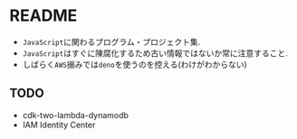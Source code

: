 # README

- `JavaScript`に関わるプログラム・プロジェクト集.
- `JavaScript`はすぐに陳腐化するため古い情報ではないか常に注意すること.
- しばらく`AWS`搦みでは`deno`を使うのを控える(わけがわからない)

## TODO

- cdk-two-lambda-dynamodb
- IAM Identity Center
